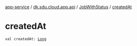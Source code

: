 [app-service](../../index.md) / [dk.sdu.cloud.app.api](../index.md) / [JobWithStatus](index.md) / [createdAt](./created-at.md)

# createdAt

`val createdAt: `[`Long`](https://kotlinlang.org/api/latest/jvm/stdlib/kotlin/-long/index.html)